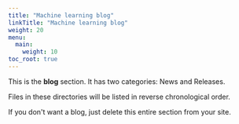 ```yaml
---
title: "Machine learning blog"
linkTitle: "Machine learning blog"
weight: 20
menu:
  main:
    weight: 10
toc_root: true
---
```


This is the **blog** section. It has two categories: News and Releases.

Files in these directories will be listed in reverse chronological order.

If you don't want a blog, just delete this entire section from your site.

